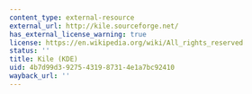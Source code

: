 ```yaml
---
content_type: external-resource
external_url: http://kile.sourceforge.net/
has_external_license_warning: true
license: https://en.wikipedia.org/wiki/All_rights_reserved
status: ''
title: Kile (KDE)
uid: 4b7d99d3-9275-4319-8731-4e1a7bc92410
wayback_url: ''
---
```

